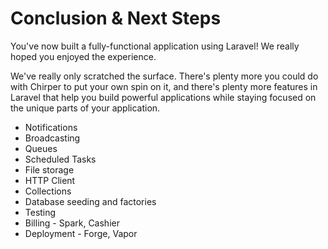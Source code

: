 # Conclusion & Next Steps

You've now built a fully-functional application using Laravel! We really hoped you enjoyed the experience.

We've really only scratched the surface. There's plenty more you could do with Chirper to put your own spin on it, and there's plenty more features in Laravel that help you build powerful applications while staying focused on the unique parts of your application.

* Notifications
* Broadcasting
* Queues
* Scheduled Tasks
* File storage
* HTTP Client
* Collections
* Database seeding and factories
* Testing
* Billing - Spark, Cashier
* Deployment - Forge, Vapor
